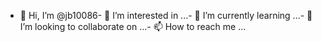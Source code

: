 - 👋 Hi, I’m @jb10086- 👀 I’m interested in ...- 🌱 I’m currently learning ...- 💞️ I’m looking to collaborate on ...- 📫 How to reach me ...<!---jb10086/jb10086 is a ✨ special ✨ repository because its `README.md` (this file) appears on your GitHub profile.You can click the Preview link to take a look at your changes.--->

